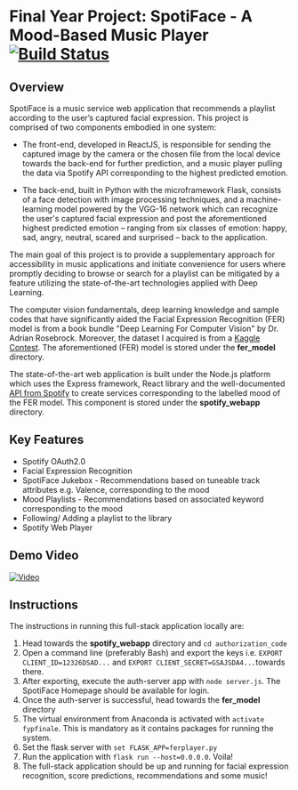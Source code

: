 # Final Year Project: SpotiFace - A Mood-Based Music Player [![Build Status](https://travis-ci.org/jonathan-noble/SpotiFace.svg?branch=master)](https://travis-ci.org/jonathan-noble/emotion-detection-player)

## Overview
SpotiFace is a music service web application that recommends a playlist according to the user’s captured facial expression. This project is comprised of two components embodied in one system: 
  
  * The front-end, developed in ReactJS, is responsible for sending the captured image by the camera or the chosen file from the local device towards the back-end for further prediction, and a music player pulling the data via Spotify API corresponding to the highest predicted emotion. 

  * The back-end, built in Python with the microframework Flask, consists of a face detection with image processing techniques, and a machine-learning model powered by the VGG-16 network which can recognize the user's captured facial expression and post the aforementioned highest predicted emotion – ranging from six classes of emotion: happy, sad, angry, neutral, scared and surprised – back to the application.
  
The main goal of this project is to provide a supplementary approach for accessibility in music applications and initiate convenience for users where promptly deciding to browse or search for a playlist can be mitigated by a feature utilizing the state-of-the-art technologies applied with Deep Learning. 

The computer vision fundamentals, deep learning knowledge and sample codes that have significantly aided the Facial Expression Recognition (FER) model is from a book bundle "Deep Learning For Computer Vision" by Dr. Adrian Rosebrock. Moreover, the dataset I acquired is from a [Kaggle Contest](https://www.kaggle.com/c/challenges-in-representation-learning-facial-expression-recognition-challenge/data). The aforementioned (FER) model is stored under the **fer_model** directory.

The state-of-the-art web application is built under the Node.js platform which uses the Express framework, React library and the well-documented [API from Spotify](https://developer.spotify.com/documentation/web-api/) to create services corresponding to the labelled mood of the FER model. This component is stored under the **spotify_webapp** directory.

## Key Features
- Spotify OAuth2.0
- Facial Expression Recognition
- SpotiFace Jukebox - Recommendations based on tuneable track attributes e.g. Valence, corresponding to the mood
- Mood Playlists - Recommendations based on associated keyword corresponding to the mood
- Following/ Adding a playlist to the library
- Spotify Web Player

## Demo Video
[![Video](https://img.youtube.com/vi/j_FS7d0ntEw/0.jpg)](https://youtu.be/j_FS7d0ntEw)

## Instructions
The instructions in running this full-stack application locally are:

  1. Head towards the **spotify_webapp** directory and `cd authorization_code`
  2. Open a command line (preferably Bash) and export the keys i.e. `EXPORT CLIENT_ID=12326DSAD...` and `EXPORT CLIENT_SECRET=GSAJSDA4...`towards there.
  3. After exporting, execute the auth-server app with `node server.js`. The SpotiFace Homepage should be available for login.
  4. Once the auth-server is successful, head towards the **fer_model** directory
  5. The virtual environment from Anaconda is activated with `activate fypfinale`. This is mandatory as it contains packages for running the system.
  6. Set the flask server with `set FLASK_APP=ferplayer.py`
  7. Run the application with `flask run --host=0.0.0.0`. Voila!
  8. The full-stack application should be up and running for facial expression recognition, score predictions, recommendations and some music!
  



  
